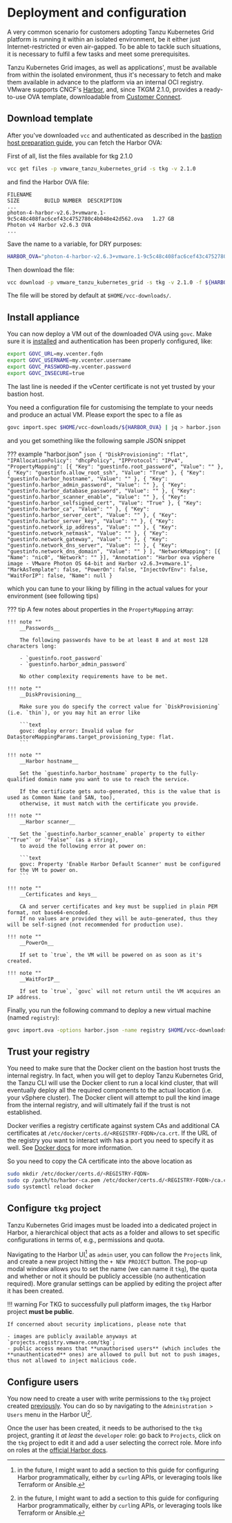 # Deployment and configuration

A very common scenario for customers adopting Tanzu Kubernetes Grid platform is running it within an isolated environment,
be it either just Internet-restricted or even air-gapped.
To be able to tackle such situations, it is necessary to fulfil a few tasks and meet some prerequisites.

Tanzu Kubernetes Grid images, as well as applications', must be available from within the isolated environment, thus it's necessary to fetch
and make them available in advance to the platform via an internal OCI registry.
VMware supports CNCF's [Harbor](https://goharbor.io/), and, since TKGM 2.1.0, provides a ready-to-use OVA template,
downloadable from [Customer Connect](https://customerconnect.vmware.com/).

## Download template

After you've downloaded `vcc` and authenticated as described in the [bastion host preparation guide](./bastion.md#vcc),
you can fetch the Harbor OVA:

First of all, list the files available for tkg 2.1.0

```sh
vcc get files -p vmware_tanzu_kubernetes_grid -s tkg -v 2.1.0
```

and find the Harbor OVA file:

```text
FILENAME                                                                       SIZE        BUILD NUMBER  DESCRIPTION
...
photon-4-harbor-v2.6.3+vmware.1-9c5c48c408fac6cef43c4752780c4b048e42d562.ova   1.27 GB                   Photon v4 Harbor v2.6.3 OVA
...
```

Save the name to a variable, for DRY purposes:

```sh
HARBOR_OVA="photon-4-harbor-v2.6.3+vmware.1-9c5c48c408fac6cef43c4752780c4b048e42d562.ova"
```

Then download the file:

```sh
vcc download -p vmware_tanzu_kubernetes_grid -s tkg -v 2.1.0 -f ${HARBOR_OVA} --accepteula
```

The file will be stored by default at `$HOME/vcc-downloads/`.

## Install appliance

You can now deploy a VM out of the downloaded OVA using `govc`.
Make sure it is [installed](./bastion.md#govc) and authentication has been properly configured, like:

```sh
export GOVC_URL=my.vcenter.fqdn
export GOVC_USERNAME=my.vcenter.username
export GOVC_PASSWORD=my.vcenter.password
export GOVC_INSECURE=true
```

The last line is needed if the vCenter certificate is not yet trusted by your bastion host.

You need a configuration file for customising the template to your needs and produce an actual VM.
Please export the spec to a file as

```sh
govc import.spec $HOME/vcc-downloads/${HARBOR_OVA} | jq > harbor.json
```

and you get something like the following sample JSON snippet

??? example "harbor.json"
    ```json
    {
      "DiskProvisioning": "flat",
      "IPAllocationPolicy": "dhcpPolicy",
      "IPProtocol": "IPv4",
      "PropertyMapping": [{
          "Key": "guestinfo.root_password",
          "Value": ""
        },
        {
          "Key": "guestinfo.allow_root_ssh",
          "Value": "True"
        },
        {
          "Key": "guestinfo.harbor_hostname",
          "Value": ""
        },
        {
          "Key": "guestinfo.harbor_admin_password",
          "Value": ""
        },
        {
          "Key": "guestinfo.harbor_database_password",
          "Value": ""
        },
        {
          "Key": "guestinfo.harbor_scanner_enable",
          "Value": ""
        },
        {
          "Key": "guestinfo.harbor_selfsigned_cert",
          "Value": "True"
        },
        {
          "Key": "guestinfo.harbor_ca",
          "Value": ""
        },
        {
          "Key": "guestinfo.harbor_server_cert",
          "Value": ""
        },
        {
          "Key": "guestinfo.harbor_server_key",
          "Value": ""
        },
        {
          "Key": "guestinfo.network_ip_address",
          "Value": ""
        },
        {
          "Key": "guestinfo.network_netmask",
          "Value": ""
        },
        {
          "Key": "guestinfo.network_gateway",
          "Value": ""
        },
        {
          "Key": "guestinfo.network_dns_server",
          "Value": ""
        },
        {
          "Key": "guestinfo.network_dns_domain",
          "Value": ""
        }
      ],
      "NetworkMapping": [{
        "Name": "nic0",
        "Network": ""
      }],
      "Annotation": "Harbor ova vSphere image - VMware Photon OS 64-bit and Harbor v2.6.3+vmware.1",
      "MarkAsTemplate": false,
      "PowerOn": false,
      "InjectOvfEnv": false,
      "WaitForIP": false,
      "Name": null
    }
    ```

which you can tune to your liking by filling in the actual values for your environment (see following tips)

??? tip
    A few notes about properties in the `PropertyMapping` array:

    !!! note ""
        __Passwords__
        
        The following passwords have to be at least 8 and at most 128 characters long:

        - `guestinfo.root_password`
        - `guestinfo.harbor_admin_password`

        No other complexity requirements have to be met.

    !!! note ""
        __DiskProvisioning__

        Make sure you do specify the correct value for `DiskProvisioning` (i.e. `thin`), or you may hit an error like

        ```text
        govc: deploy error: Invalid value for DatastoreMappingParams.target_provisioning_type: flat.
        ```

    !!! note ""
        __Harbor hostname__

        Set the `guestinfo.harbor_hostname` property to the fully-qualified domain name you want to use to reach the service.

        If the certificate gets auto-generated, this is the value that is used as Common Name (and SAN, too),
        otherwise, it must match with the certificate you provide.

    !!! note ""
        __Harbor scanner__

        Set the `guestinfo.harbor_scanner_enable` property to either `"True"` or `"False"` (as a string),
        to avoid the following error at power on:

        ```text
        govc: Property 'Enable Harbor Default Scanner' must be configured for the VM to power on.
        ```

    !!! note ""
        __Certificates and keys__
        
        CA and server certificates and key must be supplied in plain PEM format, not base64-encoded.
        If no values are provided they will be auto-generated, thus they will be self-signed (not recommended for production use).

    !!! note ""
        __PowerOn__

        If set to `true`, the VM will be powered on as soon as it's created.

    !!! note ""
        __WaitForIP__

        If set to `true`, `govc` will not return until the VM acquires an IP address.

Finally, you run the following command to deploy a new virtual machine (named `registry`):

```sh
govc import.ova -options harbor.json -name registry $HOME/vcc-downloads/${HARBOR_OVA}
```

## Trust your registry

You need to make sure that the Docker client on the bastion host trusts the internal registry.
In fact, when you will get to deploy Tanzu Kubernetes Grid, the Tanzu CLI will use the Docker client to run a local kind cluster,
that will eventually deploy all the required components to the actual location (i.e. your vSphere cluster).
The Docker client will attempt to pull the kind image from the internal registry, and will ultimately fail if the trust is not established.

Docker verifies a registry certificate against system CAs and additional CA certificates at `/etc/docker/certs.d/<REGISTRY-FQDN>/ca.crt`.
If the URL of the registry you want to interact with has a port you need to specify it as well.
See [Docker docs](https://docs.docker.com/engine/security/certificates/) for more information.

So you need to copy the CA certificate into the above location as

```sh
sudo mkdir /etc/docker/certs.d/<REGISTRY-FQDN>
sudo cp /path/to/harbor-ca.pem /etc/docker/certs.d/<REGISTRY-FQDN>/ca.crt
sudo systemctl reload docker
```

## Configure `tkg` project

Tanzu Kubernetes Grid images must be loaded into a dedicated project in Harbor, a hierarchical object that acts as a folder
and allows to set specific configurations in terms of, e.g., permissions and quota.

Navigating to the Harbor UI[^1] as `admin` user, you can follow the `Projects` link, and create a new project hitting the
`+ NEW PROJECT` button.
The pop-up modal window allows you to set the name (we can name it `tkg`), the quota and whether or not it should be publicly accessible (no authentication required).
More granular settings can be applied by editing the project after it has been created.

!!! warning
    For TKG to successfully pull platform images, the `tkg` Harbor project **must be public**.

    If concerned about security implications, please note that

    - images are publicly available anyways at `projects.registry.vmware.com/tkg`;
    - public access means that **unauthorised users** (which includes the **unauthenticated** ones) are allowed to pull but not to push images, thus not allowed to inject malicious code.

## Configure users

You now need to create a user with write permissions to the `tkg` project created [previously](#configure-tkg-project).
You can do so by navigating to the `Administration > Users` menu in the Harbor UI[^1].

Once the user has been created, it needs to be authorised to the `tkg` project, granting it _at least_ the `developer` role:
go back to `Projects`, click on the `tkg` project to edit it and add a user selecting the correct role.
More info on roles at the [official Harbor docs](https://goharbor.io/docs/2.6.0/administration/managing-users/).

[^1]: in the future, I might want to add a section to this guide for configuring Harbor programmatically,
either by `curl`ing APIs, or leveraging tools like Terraform or Ansible.
